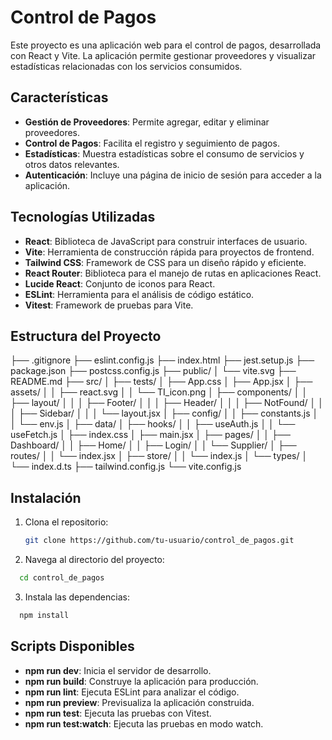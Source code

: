 # Control de Pagos

Este proyecto es una aplicación web para el control de pagos, desarrollada con React y Vite. La aplicación permite gestionar proveedores y visualizar estadísticas relacionadas con los servicios consumidos.

## Características

- **Gestión de Proveedores**: Permite agregar, editar y eliminar proveedores.
- **Control de Pagos**: Facilita el registro y seguimiento de pagos.
- **Estadísticas**: Muestra estadísticas sobre el consumo de servicios y otros datos relevantes.
- **Autenticación**: Incluye una página de inicio de sesión para acceder a la aplicación.

## Tecnologías Utilizadas

- **React**: Biblioteca de JavaScript para construir interfaces de usuario.
- **Vite**: Herramienta de construcción rápida para proyectos de frontend.
- **Tailwind CSS**: Framework de CSS para un diseño rápido y eficiente.
- **React Router**: Biblioteca para el manejo de rutas en aplicaciones React.
- **Lucide React**: Conjunto de iconos para React.
- **ESLint**: Herramienta para el análisis de código estático.
- **Vitest**: Framework de pruebas para Vite.

## Estructura del Proyecto
├── .gitignore ├── eslint.config.js ├── index.html ├── jest.setup.js ├── package.json ├── postcss.config.js ├── public/ │ └── vite.svg ├── README.md ├── src/ │ ├── tests/ │ ├── App.css │ ├── App.jsx │ ├── assets/ │ │ ├── react.svg │ │ └── TI_icon.png │ ├── components/ │ │ ├── layout/ │ │ │ ├── Footer/ │ │ │ ├── Header/ │ │ │ ├── NotFound/ │ │ │ ├── Sidebar/ │ │ │ └── layout.jsx │ ├── config/ │ │ ├── constants.js │ │ └── env.js │ ├── data/ │ ├── hooks/ │ │ ├── useAuth.js │ │ └── useFetch.js │ ├── index.css │ ├── main.jsx │ ├── pages/ │ │ ├── Dashboard/ │ │ ├── Home/ │ │ ├── Login/ │ │ └── Supplier/ │ ├── routes/ │ │ └── index.jsx │ ├── store/ │ │ └── index.js │ └── types/ │ └── index.d.ts ├── tailwind.config.js └── vite.config.js


## Instalación

1. Clona el repositorio:
   ```sh
   git clone https://github.com/tu-usuario/control_de_pagos.git

2.  Navega al directorio del proyecto:
 ```sh
   cd control_de_pagos
```
3.  Instala las dependencias:
 ```sh
   npm install
```
## Scripts Disponibles
- **npm run dev**:  Inicia el servidor de desarrollo.
- **npm run build**: Construye la aplicación para producción.
- **npm run lint**: Ejecuta ESLint para analizar el código.
- **npm run preview**: Previsualiza la aplicación construida.
- **npm run test**: Ejecuta las pruebas con Vitest.
- **npm run test:watch**: Ejecuta las pruebas en modo watch.


